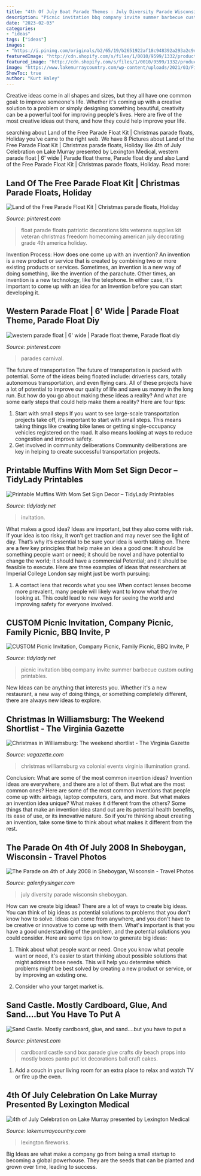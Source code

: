 ```yaml
---
title: "4th Of July Boat Parade Themes : July Diversity Parade Wisconsin Sheboygan"
description: "Picnic invitation bbq company invite summer barbecue custom outing printables"
date: "2023-02-03"
categories:
- "ideas"
tags: ["ideas"]
images:
- "https://i.pinimg.com/originals/b2/65/19/b2651922af18c948392a293a2c9dab5a.jpg"
featuredImage: "http://cdn.shopify.com/s/files/1/0010/9599/1332/products/il_fullxfull.1509722301_8ek8_1200x1200.jpg?v=1573998660"
featured_image: "http://cdn.shopify.com/s/files/1/0010/9599/1332/products/il_fullxfull.1509722301_8ek8_1200x1200.jpg?v=1573998660"
image: "https://www.lakemurraycountry.com/wp-content/uploads/2021/03/Fireworks.jpg"
ShowToc: true
author: "Kurt Haley"
---
```



Creative ideas come in all shapes and sizes, but they all have one common goal: to improve someone's life. Whether it's coming up with a creative solution to a problem or simply designing something beautiful, creativity can be a powerful tool for improving people's lives. Here are five of the most creative ideas out there, and how they could help improve your life.

	

		
searching about Land of the Free Parade Float Kit | Christmas parade floats, Holiday you've came to the right web. We have 8 Pictures about Land of the Free Parade Float Kit | Christmas parade floats, Holiday like 4th of July Celebration on Lake Murray presented by Lexington Medical, western parade float | 6&#039; wide | Parade float theme, Parade float diy and also Land of the Free Parade Float Kit | Christmas parade floats, Holiday. Read more:
		
    
## Land Of The Free Parade Float Kit | Christmas Parade Floats, Holiday

<img loading=lazy src="https://i.pinimg.com/originals/50/b6/46/50b64634f1e6c857a44a6f6f9cc68d10.jpg" onerror="this.onerror=null;this.src='https://tse3.mm.bing.net/th?id=OIP.7c_Me1zjk3RaRCKtOIvaSgHaHa&amp;pid=15.1';" alt="Land of the Free Parade Float Kit | Christmas parade floats, Holiday">

_Source: pinterest.com_

>float parade floats patriotic decorations kits veterans supplies kit veteran christmas freedom homecoming american july decorating grade 4th america holiday. 

	

Invention Process: How does one come up with an invention?
An invention is a new product or service that is created by combining two or more existing products or services. Sometimes, an invention is a new way of doing something, like the invention of the parachute. Other times, an invention is a new technology, like the telephone. In either case, it's important to come up with an idea for an Invention before you can start developing it.

    
## Western Parade Float | 6&#039; Wide | Parade Float Theme, Parade Float Diy

<img loading=lazy src="https://i.pinimg.com/736x/db/80/30/db803051626adc1077908b9b47a4adf6.jpg" onerror="this.onerror=null;this.src='https://tse1.mm.bing.net/th?id=OIP.ZfTf-KrKXyy2gK5s88zasAHaE8&amp;pid=15.1';" alt="western parade float | 6&#039; wide | Parade float theme, Parade float diy">

_Source: pinterest.com_

>parades carnival. 

	

The future of transportation
The future of transportation is packed with potential. Some of the ideas being floated include: driverless cars, totally autonomous transportation, and even flying cars. All of these projects have a lot of potential to improve our quality of life and save us money in the long run. But how do you go about making these ideas a reality? And what are some early steps that could help make them a reality? Here are four tips: 
1. Start with small steps 
If you want to see large-scale transportation projects take off, it’s important to start with small steps. This means taking things like creating bike lanes or getting single-occupancy vehicles registered on the road. It also means looking at ways to reduce congestion and improve safety. 
2. Get involved in community deliberations 
Community deliberations are key in helping to create successful transportation projects.

    
## Printable Muffins With Mom Set Sign Decor – TidyLady Printables

<img loading=lazy src="http://cdn.shopify.com/s/files/1/0010/9599/1332/products/il_fullxfull.1509722301_8ek8_1200x1200.jpg?v=1573998660" onerror="this.onerror=null;this.src='https://tse4.mm.bing.net/th?id=OIP.2yxOu34nlTHicJeF8bg8wAHaHa&amp;pid=15.1';" alt="Printable Muffins With Mom Set Sign Decor – TidyLady Printables">

_Source: tidylady.net_

>invitation. 

	

What makes a good idea?
Ideas are important, but they also come with risk. If your idea is too risky, it won’t get traction and may never see the light of day. That’s why it’s essential to be sure your idea is worth taking on. There are a few key principles that help make an idea a good one: It should be something people want or need; it should be novel and have potential to change the world; it should have a commercial Potential; and it should be feasible to execute. Here are three examples of ideas that researchers at Imperial College London say might just be worth pursuing: 
1. A contact lens that records what you see When contact lenses become more prevalent, many people will likely want to know what they’re looking at. This could lead to new ways for seeing the world and improving safety for everyone involved.

    
## CUSTOM Picnic Invitation, Company Picnic, Family Picnic, BBQ Invite, P

<img loading=lazy src="https://cdn.shopify.com/s/files/1/0010/9599/1332/products/il_fullxfull.1279755118_wnk7_1200x1200.jpg?v=1573998745" onerror="this.onerror=null;this.src='https://tse1.mm.bing.net/th?id=OIP.-1UtLugExzquYZyzU3vF0QHaHa&amp;pid=15.1';" alt="CUSTOM Picnic Invitation, Company Picnic, Family Picnic, BBQ Invite, P">

_Source: tidylady.net_

>picnic invitation bbq company invite summer barbecue custom outing printables. 

	

New Ideas can be anything that interests you. Whether it's a new restaurant, a new way of doing things, or something completely different, there are always new ideas to explore.

    
## Christmas In Williamsburg: The Weekend Shortlist - The Virginia Gazette

<img loading=lazy src="http://www.trbimg.com/img-5841fc4b/turbine/va-vg-christmas-events-1203-20161203" onerror="this.onerror=null;this.src='https://tse1.mm.bing.net/th?id=OIP.OFmLW5VGqVMOOnkICo3_0gHaFS&amp;pid=15.1';" alt="Christmas in Williamsburg: The weekend shortlist - The Virginia Gazette">

_Source: vagazette.com_

>christmas williamsburg va colonial events virginia illumination grand. 

	

Conclusion: What are some of the most common invention ideas?
Invention ideas are everywhere, and there are a lot of them. But what are the most common ones? Here are some of the most common inventions that people come up with: airbags, laptop computers, cars, and more. 
But what makes an invention idea unique? What makes it different from the others? 
Some things that make an invention idea stand out are its potential health benefits, its ease of use, or its innovative nature. So if you're thinking about creating an invention, take some time to think about what makes it different from the rest.

    
## The Parade On 4th Of July 2008 In Sheboygan, Wisconsin - Travel Photos

<img loading=lazy src="http://galenf.com/wi/parade05.jpg" onerror="this.onerror=null;this.src='https://tse2.mm.bing.net/th?id=OIP.Fq7_3KkI5mcQPWkqTj-61wHaJE&amp;pid=15.1';" alt="The Parade on 4th of July 2008 in Sheboygan, Wisconsin - Travel Photos">

_Source: galenfrysinger.com_

>july diversity parade wisconsin sheboygan. 

	

How can we create big ideas?
There are a lot of ways to create big ideas. You can think of big ideas as potential solutions to problems that you don't know how to solve. Ideas can come from anywhere, and you don't have to be creative or innovative to come up with them. What's important is that you have a good understanding of the problem, and the potential solutions you could consider. Here are some tips on how to generate big ideas:
1. Think about what people want or need. Once you know what people want or need, it's easier to start thinking about possible solutions that might address those needs. This will help you determine which problems might be best solved by creating a new product or service, or by improving an existing one.

2. Consider who your target market is.

    
## Sand Castle. Mostly Cardboard, Glue, And Sand....but You Have To Put A

<img loading=lazy src="https://i.pinimg.com/originals/b2/65/19/b2651922af18c948392a293a2c9dab5a.jpg" onerror="this.onerror=null;this.src='https://tse1.mm.bing.net/th?id=OIP.t6dm3SIFR0t01OZvPQ7CaQHaJ4&amp;pid=15.1';" alt="Sand Castle. Mostly cardboard, glue, and sand....but you have to put a">

_Source: pinterest.com_

>cardboard castle sand box parade glue crafts diy beach props into mostly boxes panto put lot decorations ball craft cakes. 

	

1. Add a couch in your living room for an extra place to relax and watch TV or fire up the oven.

    
## 4th Of July Celebration On Lake Murray Presented By Lexington Medical

<img loading=lazy src="https://www.lakemurraycountry.com/wp-content/uploads/2021/03/Fireworks.jpg" onerror="this.onerror=null;this.src='https://tse1.mm.bing.net/th?id=OIP.VqtDIXVa9MJDh46YtbvM8wHaE8&amp;pid=15.1';" alt="4th of July Celebration on Lake Murray presented by Lexington Medical">

_Source: lakemurraycountry.com_

>lexington fireworks. 

	

Big Ideas are what make a company go from being a small startup to becoming a global powerhouse. They are the seeds that can be planted and grown over time, leading to success.

